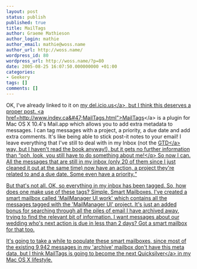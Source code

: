 ```yaml
---
layout: post
status: publish
published: true
title: MailTags
author: Graeme Mathieson
author_login: mathie
author_email: mathie@woss.name
author_url: http://woss.name/
wordpress_id: 80
wordpress_url: http://woss.name/?p=80
date: 2005-08-25 16:07:50.000000000 +01:00
categories:
- Geekery
tags: []
comments: []
---
```

OK, I've already linked to it on <a href="http:&#47;&#47;del.icio.us&#47;mathie">my del.icio.us<&#47;a>, but I think this deserves a proper post.  <a href=http:&#47;&#47;www.indev.ca&#47;MailTags.html">MailTags<&#47;a> is a plugin for Mac OS X 10.4's Mail.app which allows you to add extra metadata to messages.  I can tag messages with a project, a priority, a due date and add extra comments.  It's like being able to stick post-it notes to your email!  I leave everything that I've still to deal with in my Inbox (not the <a href="http:&#47;&#47;en.wikipedia.org&#47;wiki&#47;Gtd" title="Getting Things Done">GTD<&#47;a> way, but I haven't read the book anyway!), but it gets no further information than <q>ooh, look, you still have to do something about me!<&#47;q>  So now I can.  All the messages that are still in my inbox (only 20 of them since I just cleaned it out at the same time) now have an action, a project they're related to and a due date.  Some even have a priority.

But that's not all.  OK, so everything in my inbox has been tagged.  So, how does one make use of these tags?  Simple.  Smart Mailboxes.  I've created a smart mailbox called 'MailManager UI work' which contains all the messages tagged with the 'MailManager UI' project.  It's just an added bonus for searching through all the piles of email I have archived away, trying to find the relevant bit of information.  I want messages about our wedding who's next action is due in less than 2 days?  Got a smart mailbox for that too.

It's going to take a while to populate these smart mailboxes, since most of the existing 9,942 messages in my 'archive' mailbox don't have this meta data, but I think MailTags is going to become the next <a href="http:&#47;&#47;quicksilver.blacktree.com&#47;">Quicksilver<&#47;a> in my Mac OS X lifestyle.
